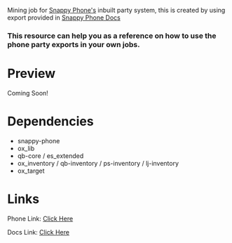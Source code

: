 Mining job for [Snappy Phone's](https://snappy.tebex.io/category/phone) inbuilt party system, this is created by using export provided in [Snappy Phone Docs](https://snappy-scripts.gitbook.io/documentation/paid-scripts/phone) 

### **This resource can help you as a reference on how to use the phone party exports in your own jobs.**

# Preview
Coming Soon!

# Dependencies
- snappy-phone
- ox_lib
- qb-core / es_extended
- ox_inventory / qb-inventory / ps-inventory / lj-inventory
- ox_target

# Links
Phone Link: [Click Here](https://snappy.tebex.io/category/phone)

Docs Link: [Click Here](https://snappy-scripts.gitbook.io/documentation/paid-scripts/phone)
